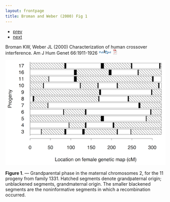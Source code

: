 ```yaml
---
layout: frontpage
title: Broman and Weber (2000) Fig 1
---
```


<div class="navbar">
  <div class="navbar-inner">
      <ul class="nav">
          <li><a href="preCCprob_tabS13.html">prev</a></li>
          <li><a href="xchr_fig2.html">next</a></li>
      </ul>
  </div>
</div>

Broman KW, Weber JL (2000) Characterization of human crossover
interference. Am J Hum Genet 66:1911-1926
[![PubMed](../pubmed-icon.png)](http://www.ncbi.nlm.nih.gov/pubmed/10801387)
[![pdf (291k)](../pdf-icon.png)](http://www.biostat.wisc.edu/~kbroman/publications/interfer.pdf)

![Broman and Weber (2000) Fig 1](../../assets/bigpubpics/interfer_fig1_lg.png)

**Figure 1**. &mdash; Grandparental phase in the maternal chromosomes 2, for
the 11 progeny from family 1331. Hatched segments denote
grandpaternal origin; unblackened segments, grandmaternal
origin. The smaller blackened segments are the noninformative
segments in which a recombination occurred.
